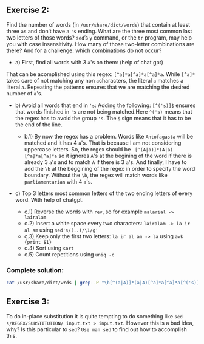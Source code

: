 ## Exercise 2:
Find the number of words (in `/usr/share/dict/words`) that contain at least three `a`s and don’t have a `'s` ending. What are the three most common last two letters of those words? `sed`’s `y` command, or the `tr` program, may help you with case insensitivity. How many of those two-letter combinations are there? And for a challenge: which combinations do not occur?

- a) First, find all words with 3 `a`'s on them: (help of chat gpt)

That can be acomplished using this regex: `[^a]*a[^a]*a[^a]*a`. While `[^a]*` takes care of not matching any non `a`characters, the literal `a` matches a literal `a`. Repeating the patterns ensures that we are matching the desired number of `a`'s.

- b) Avoid all words that end in `'s`:
Adding the following: `[^('s)]$` ensures that words finished in `'s` are not being matched.Here `^('s)` means that the regex has to avoid the group `'s`. The `$` sign means that it has to be the end of the line.
	- b.1) By now the regex has a problem. Words like `Antofagasta` will be matched and it has 4 `a`'s. That is because I am not considering uppercase letters. So, the regex should be `
[^(A|a)]*(A|a)[^a]*a[^a]*a` so it ignores `A`'s at the begining of the word if there is already 3 `a`'s and to match `A` if there is 3 `a`'s. And finally, I have to add the `\b` at the beggining of the regex in order to specify the word boundary. Without the `\b`, the regex will match words like `parliamentarian` with 4 `a`'s.

- c) Top 3 letters most common letters of the two ending letters of every word. With help of chatgpt.
	- c.1) Reverse the words with `rev`, so for example `malarial -> lairalam`
	- c.2) Insert a white space every two characters: `lairalam -> la ir al am` using `sed's/(..)/\1/g'`
	- c.3) Keep only the first two letters: `la ir al am -> la` using `awk {print $1}`
	- c.4) Sort using  `sort`
	- c.5) Count repetitions using `uniq -c` 

### Complete solution:
```sh
cat /usr/share/dict/wrds | grep -P "\b[^(a|A)]*(a|A)[^a]*a[^a]*a[^('s)]$" | rev | sed -r 's/(..)/\1 /g' | awk '{print $1}' | sort | uniq -c
```
## Exercise 3:
To do in-place substitution it is quite tempting to do something like `sed s/REGEX/SUBSTITUTION/ input.txt > input.txt`. However this is a bad idea, why? Is this particular to `sed`? `Use man sed` to find out how to accomplish this.
